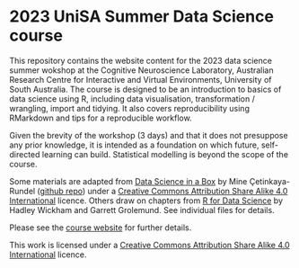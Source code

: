 # 2023 UniSA Summer Data Science course

This repository contains the website content for the 2023 data science summer wokshop at the Cognitive Neuroscience Laboratory, Australian Research Centre for Interactive and Virtual Environments, University of South Australia. The course is designed to be an introduction to basics of data science using R, including data visualisation, transformation / wrangling, import and tidying. It also covers reproducibility using RMarkdown and tips for a reproducible workflow.

Given the brevity of the workshop (3 days) and that it does not presuppose any prior knowledge, it is intended as a foundation on which future, self-directed learning can build. Statistical modelling is beyond the scope of the course.

Some materials are adapted from [Data Science in a Box](https://datasciencebox.org) by Mine Çetinkaya-Rundel ([github repo](https://github.com/rstudio-education/datascience-box)) under a [Creative Commons Attribution Share Alike 4.0 International](https://creativecommons.org/licenses/by-sa/4.0/) licence. Others draw on chapters from [R for Data Science](https://r4ds.had.co.nz) by Hadley Wickham and Garrett Grolemund.
See individual files for details.

Please see the [course website](https://ibsneuro.github.io/2023_datasci_summer/) for further details.

This work is licensed under a [Creative Commons Attribution Share Alike 4.0 International](https://creativecommons.org/licenses/by-sa/4.0/) licence.
